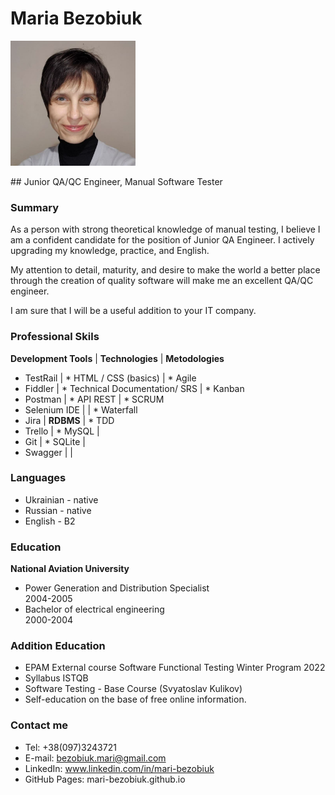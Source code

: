 # Maria Bezobiuk

<p align=¨center¨> <img src="images/photo-bio.jpg" height="200"/> 
</p>
## Junior QA/QC Engineer, Manual Software Tester

### Summary

As a person with strong theoretical knowledge of manual testing, I 
believe I am a confident candidate for the position of Junior QA Engineer. 
I actively upgrading my knowledge, practice, and English.

My attention to detail, maturity, and desire to make the world a better 
place through the creation of quality software will make me an excellent 
QA/QC engineer.

I am sure that I will be a useful addition to your IT company.


### Professional Skils

 __Development Tools__ | __Technologies__ | __Metodologies__ 
* TestRail | * HTML / CSS (basics) | * Agile 
* Fiddler | * Technical Documentation/ SRS  | * Kanban 
* Postman | * API REST | * SCRUM
* Selenium IDE |   | * Waterfall 
* Jira |  __RDBMS__ | * TDD 
* Trello | * MySQL  | 
* Git | * SQLite | 
* Swagger |  | 

### Languages
* Ukrainian - native
* Russian - native
* English - B2

### Education

**National Aviation University**  
* Power Generation and Distribution Specialist  
2004-2005  
* Bachelor of electrical engineering  
2000-2004  


### Addition Education

* EPAM External course Software Functional Testing Winter Program 2022
* Syllabus ISTQB
* Software Testing - Base Course (Svyatoslav Kulikov)
* Self-education on the base of free online information.

### Contact me

* Tel: +38(097)3243721
* E-mail: bezobiuk.mari@gmail.com
* LinkedIn: www.linkedin.com/in/mari-bezobiuk
* GitHub Pages: mari-bezobiuk.github.io

